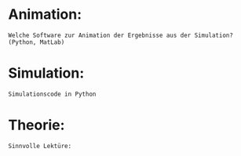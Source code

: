 # Animation:
	Welche Software zur Animation der Ergebnisse aus der Simulation? (Python, MatLab)

# Simulation:
	Simulationscode in Python

# Theorie:
	Sinnvolle Lektüre: